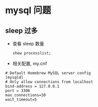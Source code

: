 # mysql 问题

## sleep 过多

* 查看 sleep 数量
  
  ```sql
  show processlist;
  ```

* 相关配置, my.cnf

```
# Default Homebrew MySQL server config
[mysqld]
# Only allow connections from localhost
bind-address = 127.0.0.1
port = 3306
max_connections=30
wait_timeout=5

```